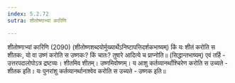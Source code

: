 ```yaml
---
index: 5.2.72
sutra: शीतोष्णाभ्यां कारिणि

---
```

शीतोष्णाभ्यां कारिणि (2090) (शीतोष्णशब्दयोर्मुख्यार्थेऽनिष्टापत्तिदर्शकभाष्यम्) किं यः शीतं करोति स शीतकः, यो वा उष्णं करोति स उष्णकः? किं चातः? तुषारे आदित्ये च प्राप्नोति॥ (सिद्धान्तभाष्यम्) एवं तर्हि - उत्तरपदालोपोऽत्र द्रष्टव्यः। शीतमिव शीतम्। उष्णमिवोष्णम्। य आशु कर्तव्यानर्थांश्चिरेण करोति स उच्यते - शीतक इति। यः पुनरांशु कर्तव्यानर्थानाश्वेव करोति स उच्यते - उष्णक इति॥